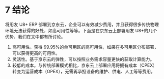 # 7 结论 

将用友 U8+ ERP 部署到京东云，企业可以有效减少费用，并且获得很多传统物理环境无法获得的好处，如高可用性等等。下面是在京东云上部署用友 U8+的几个优势，我们在文中都有所讨论。 

1. 高可用性。获得 99.95%的单可用区的高可用性，如果在多可用区分布部署，可以获得更高的可用性。 
2. 灵活性。基于京东云的弹性，可以按照业务需求容量更快的获取计算能力。 
3. 较低的成本。与传统部署模式相比，京东云上部署应用将拥有成本（CPEX）转变为运营成本（OPEX），无需再承担设备的维护、供电、人工等等费用。 
